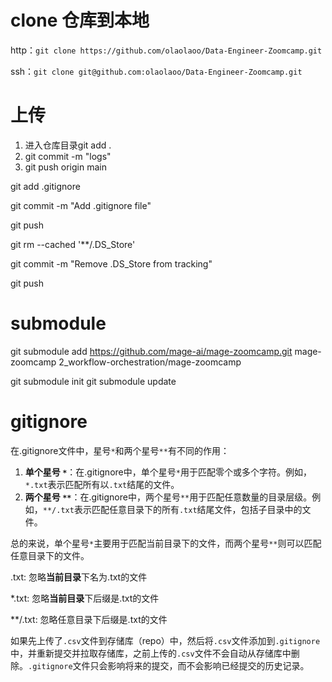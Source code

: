 # clone 仓库到本地

http：` git clone https://github.com/olaolaoo/Data-Engineer-Zoomcamp.git `

ssh：` git clone git@github.com:olaolaoo/Data-Engineer-Zoomcamp.git `

# 上传

1. 进入仓库目录git add .
2. git commit  -m "logs"
3. git push origin main



git add .gitignore 

git commit -m "Add .gitignore file" 

git push



git rm --cached '**/.DS_Store'

git commit -m "Remove .DS_Store  from tracking"

git push

# submodule

git submodule add https://github.com/mage-ai/mage-zoomcamp.git mage-zoomcamp 2_workflow-orchestration/mage-zoomcamp

git submodule init
git submodule update

# gitignore

在.gitignore文件中，星号`*`和两个星号`**`有不同的作用：

1. **单个星号 `*`**：在.gitignore中，单个星号`*`用于匹配零个或多个字符。例如，`*.txt`表示匹配所有以`.txt`结尾的文件。
2. **两个星号 `**`**：在.gitignore中，两个星号`**`用于匹配任意数量的目录层级。例如，`**/.txt`表示匹配任意目录下的所有`.txt`结尾文件，包括子目录中的文件。

总的来说，单个星号`*`主要用于匹配当前目录下的文件，而两个星号`**`则可以匹配任意目录下的文件。

.txt: 忽略**当前目录**下名为.txt的文件

*.txt: 忽略**当前目录**下后缀是.txt的文件

**/.txt: 忽略任意目录下后缀是.txt的文件



如果先上传了`.csv`文件到存储库（repo）中，然后将`.csv`文件添加到`.gitignore`中，并重新提交并拉取存储库，之前上传的`.csv`文件不会自动从存储库中删除。`.gitignore`文件只会影响将来的提交，而不会影响已经提交的历史记录。
